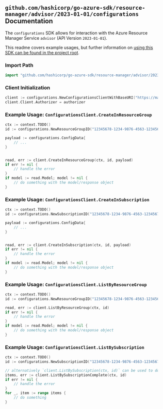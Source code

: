 
## `github.com/hashicorp/go-azure-sdk/resource-manager/advisor/2023-01-01/configurations` Documentation

The `configurations` SDK allows for interaction with the Azure Resource Manager Service `advisor` (API Version `2023-01-01`).

This readme covers example usages, but further information on [using this SDK can be found in the project root](https://github.com/hashicorp/go-azure-sdk/tree/main/docs).

### Import Path

```go
import "github.com/hashicorp/go-azure-sdk/resource-manager/advisor/2023-01-01/configurations"
```


### Client Initialization

```go
client := configurations.NewConfigurationsClientWithBaseURI("https://management.azure.com")
client.Client.Authorizer = authorizer
```


### Example Usage: `ConfigurationsClient.CreateInResourceGroup`

```go
ctx := context.TODO()
id := configurations.NewResourceGroupID("12345678-1234-9876-4563-123456789012", "example-resource-group")

payload := configurations.ConfigData{
	// ...
}


read, err := client.CreateInResourceGroup(ctx, id, payload)
if err != nil {
	// handle the error
}
if model := read.Model; model != nil {
	// do something with the model/response object
}
```


### Example Usage: `ConfigurationsClient.CreateInSubscription`

```go
ctx := context.TODO()
id := configurations.NewSubscriptionID("12345678-1234-9876-4563-123456789012")

payload := configurations.ConfigData{
	// ...
}


read, err := client.CreateInSubscription(ctx, id, payload)
if err != nil {
	// handle the error
}
if model := read.Model; model != nil {
	// do something with the model/response object
}
```


### Example Usage: `ConfigurationsClient.ListByResourceGroup`

```go
ctx := context.TODO()
id := configurations.NewResourceGroupID("12345678-1234-9876-4563-123456789012", "example-resource-group")

read, err := client.ListByResourceGroup(ctx, id)
if err != nil {
	// handle the error
}
if model := read.Model; model != nil {
	// do something with the model/response object
}
```


### Example Usage: `ConfigurationsClient.ListBySubscription`

```go
ctx := context.TODO()
id := configurations.NewSubscriptionID("12345678-1234-9876-4563-123456789012")

// alternatively `client.ListBySubscription(ctx, id)` can be used to do batched pagination
items, err := client.ListBySubscriptionComplete(ctx, id)
if err != nil {
	// handle the error
}
for _, item := range items {
	// do something
}
```

